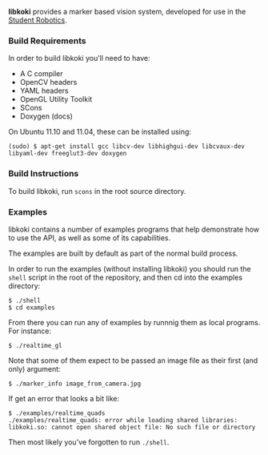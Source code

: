
**libkoki** provides a marker based vision system,
 developed for use in the [Student Robotics](https://www.studentrobotics.org/).


### Build Requirements

In order to build libkoki you'll need to have:

 * A C compiler
 * OpenCV headers
 * YAML headers
 * OpenGL Utility Toolkit
 * SCons
 * Doxygen (docs)

On Ubuntu 11.10 and 11.04, these can be installed using:

~~~~~~~~~~~~~~~~
(sudo) $ apt-get install gcc libcv-dev libhighgui-dev libcvaux-dev libyaml-dev freeglut3-dev doxygen
~~~~~~~~~~~~~~~~

### Build Instructions

To build libkoki, run `scons` in the root source directory.

### Examples

libkoki contains a number of examples programs that help demonstrate how
to use the API, as well as some of its capabilities.

The examples are built by default as part of the normal build process.

In order to run the examples (without installing libkoki) you should run
the `shell` script in the root of the repository, and then cd into the
examples directory:

~~~~~~~~~~~~~~~~
$ ./shell
$ cd examples
~~~~~~~~~~~~~~~~

From there you can run any of examples by runnnig them as local programs.
For instance:

~~~~~~~~~~~~~~~~
$ ./realtime_gl
~~~~~~~~~~~~~~~~

Note that some of them expect to be passed an image file as their first
(and only) argument:

~~~~~~~~~~~~~~~~
$ ./marker_info image_from_camera.jpg
~~~~~~~~~~~~~~~~

If get an error that looks a bit like:

~~~~~~~~~~~~~~~~
$ ./examples/realtime_quads
./examples/realtime_quads: error while loading shared libraries: libkoki.so: cannot open shared object file: No such file or directory
~~~~~~~~~~~~~~~~

Then most likely you've forgotten to run `./shell`.
